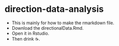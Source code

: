 # direction-data-analysis
* This is mainly for how to make the rmarkdown file.
* Download the directionalData.Rmd.
* Open it in Rstudio.
* Then drink :coffee:.
